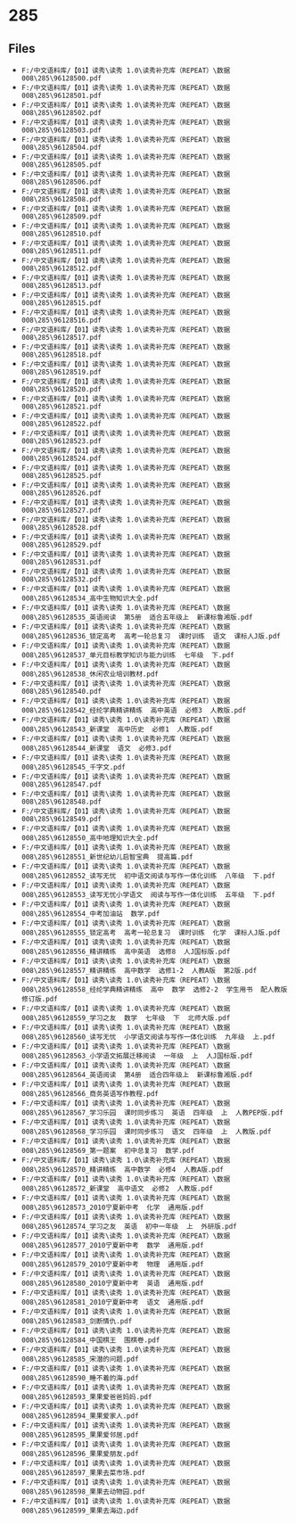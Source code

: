 # 285

## Files

- `F:/中文语料库/【01】读秀\读秀 1.0\读秀补充库（REPEAT）\数据008\285\96128500.pdf`
- `F:/中文语料库/【01】读秀\读秀 1.0\读秀补充库（REPEAT）\数据008\285\96128501.pdf`
- `F:/中文语料库/【01】读秀\读秀 1.0\读秀补充库（REPEAT）\数据008\285\96128502.pdf`
- `F:/中文语料库/【01】读秀\读秀 1.0\读秀补充库（REPEAT）\数据008\285\96128503.pdf`
- `F:/中文语料库/【01】读秀\读秀 1.0\读秀补充库（REPEAT）\数据008\285\96128504.pdf`
- `F:/中文语料库/【01】读秀\读秀 1.0\读秀补充库（REPEAT）\数据008\285\96128505.pdf`
- `F:/中文语料库/【01】读秀\读秀 1.0\读秀补充库（REPEAT）\数据008\285\96128506.pdf`
- `F:/中文语料库/【01】读秀\读秀 1.0\读秀补充库（REPEAT）\数据008\285\96128508.pdf`
- `F:/中文语料库/【01】读秀\读秀 1.0\读秀补充库（REPEAT）\数据008\285\96128509.pdf`
- `F:/中文语料库/【01】读秀\读秀 1.0\读秀补充库（REPEAT）\数据008\285\96128510.pdf`
- `F:/中文语料库/【01】读秀\读秀 1.0\读秀补充库（REPEAT）\数据008\285\96128511.pdf`
- `F:/中文语料库/【01】读秀\读秀 1.0\读秀补充库（REPEAT）\数据008\285\96128512.pdf`
- `F:/中文语料库/【01】读秀\读秀 1.0\读秀补充库（REPEAT）\数据008\285\96128513.pdf`
- `F:/中文语料库/【01】读秀\读秀 1.0\读秀补充库（REPEAT）\数据008\285\96128515.pdf`
- `F:/中文语料库/【01】读秀\读秀 1.0\读秀补充库（REPEAT）\数据008\285\96128516.pdf`
- `F:/中文语料库/【01】读秀\读秀 1.0\读秀补充库（REPEAT）\数据008\285\96128517.pdf`
- `F:/中文语料库/【01】读秀\读秀 1.0\读秀补充库（REPEAT）\数据008\285\96128518.pdf`
- `F:/中文语料库/【01】读秀\读秀 1.0\读秀补充库（REPEAT）\数据008\285\96128519.pdf`
- `F:/中文语料库/【01】读秀\读秀 1.0\读秀补充库（REPEAT）\数据008\285\96128520.pdf`
- `F:/中文语料库/【01】读秀\读秀 1.0\读秀补充库（REPEAT）\数据008\285\96128521.pdf`
- `F:/中文语料库/【01】读秀\读秀 1.0\读秀补充库（REPEAT）\数据008\285\96128522.pdf`
- `F:/中文语料库/【01】读秀\读秀 1.0\读秀补充库（REPEAT）\数据008\285\96128523.pdf`
- `F:/中文语料库/【01】读秀\读秀 1.0\读秀补充库（REPEAT）\数据008\285\96128524.pdf`
- `F:/中文语料库/【01】读秀\读秀 1.0\读秀补充库（REPEAT）\数据008\285\96128525.pdf`
- `F:/中文语料库/【01】读秀\读秀 1.0\读秀补充库（REPEAT）\数据008\285\96128526.pdf`
- `F:/中文语料库/【01】读秀\读秀 1.0\读秀补充库（REPEAT）\数据008\285\96128527.pdf`
- `F:/中文语料库/【01】读秀\读秀 1.0\读秀补充库（REPEAT）\数据008\285\96128528.pdf`
- `F:/中文语料库/【01】读秀\读秀 1.0\读秀补充库（REPEAT）\数据008\285\96128529.pdf`
- `F:/中文语料库/【01】读秀\读秀 1.0\读秀补充库（REPEAT）\数据008\285\96128531.pdf`
- `F:/中文语料库/【01】读秀\读秀 1.0\读秀补充库（REPEAT）\数据008\285\96128532.pdf`
- `F:/中文语料库/【01】读秀\读秀 1.0\读秀补充库（REPEAT）\数据008\285\96128534_高中生物知识大全.pdf`
- `F:/中文语料库/【01】读秀\读秀 1.0\读秀补充库（REPEAT）\数据008\285\96128535_英语阅读  第5册  适合五年级上  新课标鲁湘版.pdf`
- `F:/中文语料库/【01】读秀\读秀 1.0\读秀补充库（REPEAT）\数据008\285\96128536_锁定高考  高考一轮总复习  课时训练  语文  课标人J版.pdf`
- `F:/中文语料库/【01】读秀\读秀 1.0\读秀补充库（REPEAT）\数据008\285\96128537_单元目标教学知识与能力训练  七年级  下.pdf`
- `F:/中文语料库/【01】读秀\读秀 1.0\读秀补充库（REPEAT）\数据008\285\96128538_休闲农业培训教材.pdf`
- `F:/中文语料库/【01】读秀\读秀 1.0\读秀补充库（REPEAT）\数据008\285\96128540.pdf`
- `F:/中文语料库/【01】读秀\读秀 1.0\读秀补充库（REPEAT）\数据008\285\96128542_经纶学典精讲精练  高中英语  必修3  人教版.pdf`
- `F:/中文语料库/【01】读秀\读秀 1.0\读秀补充库（REPEAT）\数据008\285\96128543_新课堂  高中历史  必修1  人教版.pdf`
- `F:/中文语料库/【01】读秀\读秀 1.0\读秀补充库（REPEAT）\数据008\285\96128544_新课堂  语文  必修3.pdf`
- `F:/中文语料库/【01】读秀\读秀 1.0\读秀补充库（REPEAT）\数据008\285\96128545_千字文.pdf`
- `F:/中文语料库/【01】读秀\读秀 1.0\读秀补充库（REPEAT）\数据008\285\96128547.pdf`
- `F:/中文语料库/【01】读秀\读秀 1.0\读秀补充库（REPEAT）\数据008\285\96128548.pdf`
- `F:/中文语料库/【01】读秀\读秀 1.0\读秀补充库（REPEAT）\数据008\285\96128549.pdf`
- `F:/中文语料库/【01】读秀\读秀 1.0\读秀补充库（REPEAT）\数据008\285\96128550_高中地理知识大全.pdf`
- `F:/中文语料库/【01】读秀\读秀 1.0\读秀补充库（REPEAT）\数据008\285\96128551_新世纪幼儿启智宝典  提高篇.pdf`
- `F:/中文语料库/【01】读秀\读秀 1.0\读秀补充库（REPEAT）\数据008\285\96128552_读写无忧  初中语文阅读与写作一体化训练  八年级  下.pdf`
- `F:/中文语料库/【01】读秀\读秀 1.0\读秀补充库（REPEAT）\数据008\285\96128553_读写无忧小学语文  阅读与写作一体化训练  五年级  下.pdf`
- `F:/中文语料库/【01】读秀\读秀 1.0\读秀补充库（REPEAT）\数据008\285\96128554_中考加油站  数学.pdf`
- `F:/中文语料库/【01】读秀\读秀 1.0\读秀补充库（REPEAT）\数据008\285\96128555_锁定高考  高考一轮总复习  课时训练  化学  课标人J版.pdf`
- `F:/中文语料库/【01】读秀\读秀 1.0\读秀补充库（REPEAT）\数据008\285\96128556_精讲精练  高中英语  选修8  人J国标版.pdf`
- `F:/中文语料库/【01】读秀\读秀 1.0\读秀补充库（REPEAT）\数据008\285\96128557_精讲精练  高中数学  选修1-2  人教A版  第2版.pdf`
- `F:/中文语料库/【01】读秀\读秀 1.0\读秀补充库（REPEAT）\数据008\285\96128558_经纶学典精讲精练  高中  数学  选修2-2  学生用书  配人教版修订版.pdf`
- `F:/中文语料库/【01】读秀\读秀 1.0\读秀补充库（REPEAT）\数据008\285\96128559_学习之友  数学  七年级  下  北师大版.pdf`
- `F:/中文语料库/【01】读秀\读秀 1.0\读秀补充库（REPEAT）\数据008\285\96128560_读写无忧  小学语文阅读与写作一体化训练  九年级  上.pdf`
- `F:/中文语料库/【01】读秀\读秀 1.0\读秀补充库（REPEAT）\数据008\285\96128563_小学语文拓展迁移阅读  一年级  上  人J国标版.pdf`
- `F:/中文语料库/【01】读秀\读秀 1.0\读秀补充库（REPEAT）\数据008\285\96128564_英语阅读  第4册  适合四年级上  新课标鲁湘版.pdf`
- `F:/中文语料库/【01】读秀\读秀 1.0\读秀补充库（REPEAT）\数据008\285\96128566_商务英语写作教程.pdf`
- `F:/中文语料库/【01】读秀\读秀 1.0\读秀补充库（REPEAT）\数据008\285\96128567_学习乐园  课时同步练习  英语  四年级  上  人教PEP版.pdf`
- `F:/中文语料库/【01】读秀\读秀 1.0\读秀补充库（REPEAT）\数据008\285\96128568_学习乐园  课时同步练习  语文  四年级  上  人教版.pdf`
- `F:/中文语料库/【01】读秀\读秀 1.0\读秀补充库（REPEAT）\数据008\285\96128569_第一题案  初中总复习  数学.pdf`
- `F:/中文语料库/【01】读秀\读秀 1.0\读秀补充库（REPEAT）\数据008\285\96128570_精讲精练  高中数学  必修4  人教A版.pdf`
- `F:/中文语料库/【01】读秀\读秀 1.0\读秀补充库（REPEAT）\数据008\285\96128572_新课堂  高中语文  必修2  人教版.pdf`
- `F:/中文语料库/【01】读秀\读秀 1.0\读秀补充库（REPEAT）\数据008\285\96128573_2010宁夏新中考  化学  通用版.pdf`
- `F:/中文语料库/【01】读秀\读秀 1.0\读秀补充库（REPEAT）\数据008\285\96128574_学习之友  英语  初中一年级  上  外研版.pdf`
- `F:/中文语料库/【01】读秀\读秀 1.0\读秀补充库（REPEAT）\数据008\285\96128577_2010宁夏新中考  数学  通用版.pdf`
- `F:/中文语料库/【01】读秀\读秀 1.0\读秀补充库（REPEAT）\数据008\285\96128579_2010宁夏新中考  物理  通用版.pdf`
- `F:/中文语料库/【01】读秀\读秀 1.0\读秀补充库（REPEAT）\数据008\285\96128580_2010宁夏新中考  英语  通用版.pdf`
- `F:/中文语料库/【01】读秀\读秀 1.0\读秀补充库（REPEAT）\数据008\285\96128581_2010宁夏新中考  语文  通用版.pdf`
- `F:/中文语料库/【01】读秀\读秀 1.0\读秀补充库（REPEAT）\数据008\285\96128583_剑断情仇.pdf`
- `F:/中文语料库/【01】读秀\读秀 1.0\读秀补充库（REPEAT）\数据008\285\96128584_中国棋王  围棋卷.pdf`
- `F:/中文语料库/【01】读秀\读秀 1.0\读秀补充库（REPEAT）\数据008\285\96128585_宋潜的问题.pdf`
- `F:/中文语料库/【01】读秀\读秀 1.0\读秀补充库（REPEAT）\数据008\285\96128590_睡不着的海.pdf`
- `F:/中文语料库/【01】读秀\读秀 1.0\读秀补充库（REPEAT）\数据008\285\96128593_果果爱爸爸妈妈.pdf`
- `F:/中文语料库/【01】读秀\读秀 1.0\读秀补充库（REPEAT）\数据008\285\96128594_果果爱家人.pdf`
- `F:/中文语料库/【01】读秀\读秀 1.0\读秀补充库（REPEAT）\数据008\285\96128595_果果爱邻居.pdf`
- `F:/中文语料库/【01】读秀\读秀 1.0\读秀补充库（REPEAT）\数据008\285\96128596_果果爱朋友.pdf`
- `F:/中文语料库/【01】读秀\读秀 1.0\读秀补充库（REPEAT）\数据008\285\96128597_果果去菜市场.pdf`
- `F:/中文语料库/【01】读秀\读秀 1.0\读秀补充库（REPEAT）\数据008\285\96128598_果果去动物园.pdf`
- `F:/中文语料库/【01】读秀\读秀 1.0\读秀补充库（REPEAT）\数据008\285\96128599_果果去海边.pdf`
